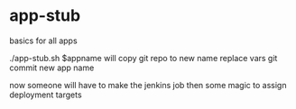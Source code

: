 # app-stub
basics for all apps

./app-stub.sh $appname will 
copy git repo to new name
replace vars
git commit new app name 

now someone will have to make the jenkins job
then some magic to assign deployment targets
